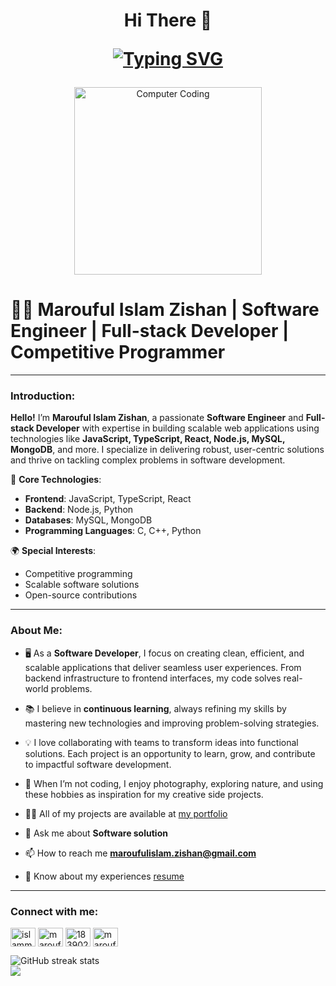 
 
<h1 align="center">Hi There 👋
 
[![Typing SVG](https://readme-typing-svg.herokuapp.com?size=28&duration=4000&color=0078D7&center=true&vCenter=true&width=650&lines=Welcome+to+My+GitHub+Portfolio!;I'm+Marouful+Islam+Zishan;Software+Engineer+and+Full-stack+Developer;Competitive+Programmer)](https://git.io/typing-svg)
</h1>


<p align="center">
  <img src="https://i.ibb.co/JHHnHSk/67cf8903-9b81-40d1-b38c-7d9f1e5fbd65.jpg" alt="Computer Coding" height="300px" />
</p>

# 👨‍💻 Marouful Islam Zishan | Software Engineer | Full-stack Developer | Competitive Programmer

---

### Introduction:
**Hello!** I’m **Marouful Islam Zishan**, a passionate **Software Engineer** and **Full-stack Developer** with expertise in building scalable web applications using technologies like **JavaScript, TypeScript, React, Node.js, MySQL, MongoDB**, and more. I specialize in delivering robust, user-centric solutions and thrive on tackling complex problems in software development.

🔧 **Core Technologies**:  
- **Frontend**: JavaScript, TypeScript, React  
- **Backend**: Node.js, Python  
- **Databases**: MySQL, MongoDB  
- **Programming Languages**: C, C++, Python

🌍 **Special Interests**:  
- Competitive programming  
- Scalable software solutions  
- Open-source contributions

---

### About Me:
- 🖥️ As a **Software Developer**, I focus on creating clean, efficient, and scalable applications that deliver seamless user experiences. From backend infrastructure to frontend interfaces, my code solves real-world problems.
- 📚 I believe in **continuous learning**, always refining my skills by mastering new technologies and improving problem-solving strategies.
  
- 💡 I love collaborating with teams to transform ideas into functional solutions. Each project is an opportunity to learn, grow, and contribute to impactful software development.
  
- 🎨 When I’m not coding, I enjoy photography, exploring nature, and using these hobbies as inspiration for my creative side projects.
  
- 👨‍💻 All of my projects are available at [my portfolio](https://marouful-islam-zishan.netlify.app/)
  
- 💬 Ask me about **Software solution**
  
- 📫 How to reach me **maroufulislam.zishan@gmail.com**
  
- 📄 Know about my experiences [resume](https://drive.google.com/file/d/1ELRDq1l4iu9b2wKXVZzXDNm09NVsgbmb/view?usp=sharing)
  
---


  <h3 align="left">Connect with me:</h3>
<p align="left">
<a href="https://twitter.com/islammarouful" target="blank"><img align="center" src="https://raw.githubusercontent.com/rahuldkjain/github-profile-readme-generator/master/src/images/icons/Social/twitter.svg" alt="islammarouful" height="30" width="40" /></a>
<a href="https://linkedin.com/in/marouful-islam-zishan-950610241" target="blank"><img align="center" src="https://raw.githubusercontent.com/rahuldkjain/github-profile-readme-generator/master/src/images/icons/Social/linked-in-alt.svg" alt="marouful-islam-zishan-950610241" height="30" width="40" /></a>
<a href="https://stackoverflow.com/users/18390203" target="blank"><img align="center" src="https://raw.githubusercontent.com/rahuldkjain/github-profile-readme-generator/master/src/images/icons/Social/stack-overflow.svg" alt="18390203" height="30" width="40" /></a>
<a href="https://fb.com/marouf5010" target="blank"><img align="center" src="https://raw.githubusercontent.com/rahuldkjain/github-profile-readme-generator/master/src/images/icons/Social/facebook.svg" alt="marouf5010" height="30" width="40" /></a>
</p>

![GitHub streak stats](https://github-readme-streak-stats.herokuapp.com/?user=zishan344)  
![](https://komarev.com/ghpvc/?username=zishan344)
